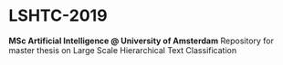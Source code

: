 # LSHTC-2019
**MSc Artificial Intelligence @ University of Amsterdam**
Repository for master thesis on Large Scale Hierarchical Text Classification 
